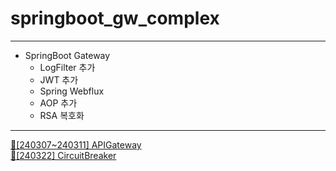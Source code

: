 # springboot_gw_complex

***

- SpringBoot Gateway 
  - LogFilter 추가
  - JWT 추가
  - Spring Webflux 
  - AOP 추가
  - RSA 복호화
  
***

[📝[240307~240311] APIGateway](https://www.notion.so/heewon00/240229-SpringBoot2-a2dc306a05d54617934951590d7ed8e9?pvs=4#40053d171fee4aa1b4c5a6bb041d1cd9)   
[📝[240322] CircuitBreaker](https://www.notion.so/heewon00/240229-SpringBoot2-a2dc306a05d54617934951590d7ed8e9?pvs=4#ee5fbc1d85aa4eca924e351926e2db46)   
